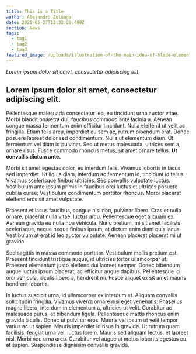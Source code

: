 ```yaml
---
title: This is a Title
author: Alejandro Zuluaga
date: 2025-05-27T12:32:29.498Z
section: News
tags:
  - tag1
  - tag2
  - tag3
featured_image: /uploads/illustration-of-the-main-idea-of-blade-element-theory-bet-on-a-propeller-blade.png
---
```

*Lorem ipsum dolor sit amet, consectetur adipiscing elit*. 

## Lorem ipsum dolor sit amet, consectetur adipiscing elit. 

Pellentesque malesuada consectetur leo, eu tincidunt urna auctor vitae. Morbi blandit pharetra dui, faucibus commodo ante lacinia a. Aenean congue massa fermentum enim efficitur tincidunt. Nulla eleifend ut velit ac fringilla. Etiam felis arcu, imperdiet eu sem ac, rutrum bibendum erat. Donec posuere laoreet dolor sed condimentum. Nulla ut elementum diam. Ut fermentum vel diam id pulvinar. Sed ut metus malesuada, ultrices sem a, ornare risus. Fusce commodo rhoncus metus, sit amet ornare tellus. **Ut convallis dictum ante.**

Morbi sit amet egestas dolor, eu interdum felis. Vivamus lobortis in lacus sed imperdiet. Ut ligula diam, interdum ac fermentum id, tincidunt id tellus. Vivamus scelerisque finibus ultricies. Sed convallis vulputate luctus. Vestibulum ante ipsum primis in faucibus orci luctus et ultrices posuere cubilia curae; Vestibulum condimentum porttitor rhoncus. Morbi placerat eleifend eros sit amet vulputate.

Praesent et lacus faucibus, congue nisi non, pulvinar libero. Cras et nulla ornare, placerat nulla vitae, luctus arcu. Pellentesque eget aliquam ex. Aenean gravida eu nulla non vehicula. Nunc pretium, mi sit amet facilisis scelerisque, neque neque finibus ipsum, at dictum enim diam quis lacus. Vestibulum at erat id leo auctor vulputate. Aenean placerat placerat mi ut gravida.

Sed sagittis in massa commodo porttitor. Vestibulum mollis pretium est. Praesent tincidunt tristique augue, id ultricies tortor ullamcorper ut. Praesent elementum justo eleifend dui laoreet semper. Donec bibendum augue luctus ipsum placerat, ac efficitur augue dapibus. Pellentesque id orci vehicula, iaculis libero a, hendrerit mi. Fusce aliquet ex sit amet mauris hendrerit lobortis.

In luctus suscipit urna, id ullamcorper ex interdum et. Aliquam convallis sollicitudin fringilla. Vivamus viverra ornare nisi eget venenatis. Phasellus magna libero, interdum in elementum a, ultricies ut velit. Curabitur ac malesuada purus, et bibendum ligula. Pellentesque mattis rhoncus enim gravida iaculis. Donec ut pulvinar eros. Mauris vel ipsum ut velit tempor varius ac ut sapien. Mauris imperdiet id risus in gravida. Ut rutrum quam facilisis, feugiat urna vel, luctus lorem. Mauris sed aliquam lectus, et laoreet nisl. Morbi nec urna arcu. Curabitur vel augue ut metus lobortis egestas eu at sapien. Suspendisse dignissim convallis gravida.